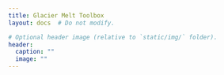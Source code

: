 ```yaml
---
title: Glacier Melt Toolbox
layout: docs  # Do not modify.

# Optional header image (relative to `static/img/` folder).
header:
  caption: ""
  image: ""
---
```


